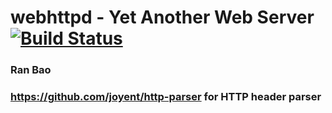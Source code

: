 # webhttpd - Yet Another Web Server [![Build Status](https://travis-ci.org/eamars/webserver.svg?branch=master)](https://travis-ci.org/eamars/webserver)

### Ran Bao
### https://github.com/joyent/http-parser for HTTP header parser
